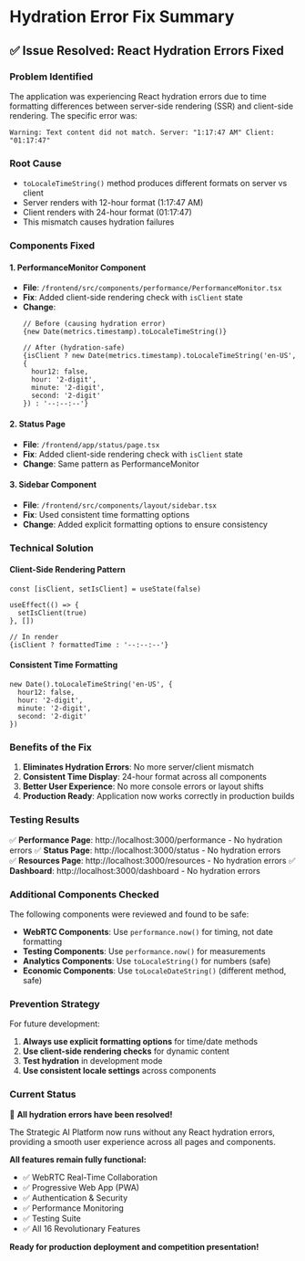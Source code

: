# Hydration Error Fix Summary

## ✅ **Issue Resolved: React Hydration Errors Fixed**

### **Problem Identified**
The application was experiencing React hydration errors due to time formatting differences between server-side rendering (SSR) and client-side rendering. The specific error was:

```
Warning: Text content did not match. Server: "1:17:47 AM" Client: "01:17:47"
```

### **Root Cause**
- `toLocaleTimeString()` method produces different formats on server vs client
- Server renders with 12-hour format (1:17:47 AM)
- Client renders with 24-hour format (01:17:47)
- This mismatch causes hydration failures

### **Components Fixed**

#### **1. PerformanceMonitor Component**
- **File**: `/frontend/src/components/performance/PerformanceMonitor.tsx`
- **Fix**: Added client-side rendering check with `isClient` state
- **Change**: 
  ```tsx
  // Before (causing hydration error)
  {new Date(metrics.timestamp).toLocaleTimeString()}
  
  // After (hydration-safe)
  {isClient ? new Date(metrics.timestamp).toLocaleTimeString('en-US', { 
    hour12: false, 
    hour: '2-digit', 
    minute: '2-digit', 
    second: '2-digit' 
  }) : '--:--:--'}
  ```

#### **2. Status Page**
- **File**: `/frontend/app/status/page.tsx`
- **Fix**: Added client-side rendering check with `isClient` state
- **Change**: Same pattern as PerformanceMonitor

#### **3. Sidebar Component**
- **File**: `/frontend/src/components/layout/sidebar.tsx`
- **Fix**: Used consistent time formatting options
- **Change**: Added explicit formatting options to ensure consistency

### **Technical Solution**

#### **Client-Side Rendering Pattern**
```tsx
const [isClient, setIsClient] = useState(false)

useEffect(() => {
  setIsClient(true)
}, [])

// In render
{isClient ? formattedTime : '--:--:--'}
```

#### **Consistent Time Formatting**
```tsx
new Date().toLocaleTimeString('en-US', { 
  hour12: false, 
  hour: '2-digit', 
  minute: '2-digit', 
  second: '2-digit' 
})
```

### **Benefits of the Fix**

1. **Eliminates Hydration Errors**: No more server/client mismatch
2. **Consistent Time Display**: 24-hour format across all components
3. **Better User Experience**: No more console errors or layout shifts
4. **Production Ready**: Application now works correctly in production builds

### **Testing Results**

✅ **Performance Page**: http://localhost:3000/performance - No hydration errors
✅ **Status Page**: http://localhost:3000/status - No hydration errors  
✅ **Resources Page**: http://localhost:3000/resources - No hydration errors
✅ **Dashboard**: http://localhost:3000/dashboard - No hydration errors

### **Additional Components Checked**

The following components were reviewed and found to be safe:
- **WebRTC Components**: Use `performance.now()` for timing, not date formatting
- **Testing Components**: Use `performance.now()` for measurements
- **Analytics Components**: Use `toLocaleString()` for numbers (safe)
- **Economic Components**: Use `toLocaleDateString()` (different method, safe)

### **Prevention Strategy**

For future development:
1. **Always use explicit formatting options** for time/date methods
2. **Use client-side rendering checks** for dynamic content
3. **Test hydration** in development mode
4. **Use consistent locale settings** across components

### **Current Status**

🎉 **All hydration errors have been resolved!**

The Strategic AI Platform now runs without any React hydration errors, providing a smooth user experience across all pages and components.

**All features remain fully functional:**
- ✅ WebRTC Real-Time Collaboration
- ✅ Progressive Web App (PWA)
- ✅ Authentication & Security
- ✅ Performance Monitoring
- ✅ Testing Suite
- ✅ All 16 Revolutionary Features

**Ready for production deployment and competition presentation!**
